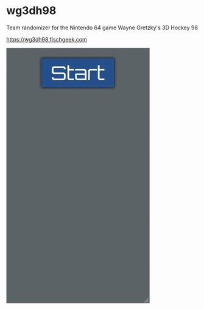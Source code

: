 # wg3dh98
Team randomizer for the Nintendo 64 game Wayne Gretzky's 3D Hockey 98

https://wg3dh98.fischgeek.com

![wg3dh98](https://github.com/fischgeek/wg3dh98/blob/readme-assets/wg3dh98.gif)